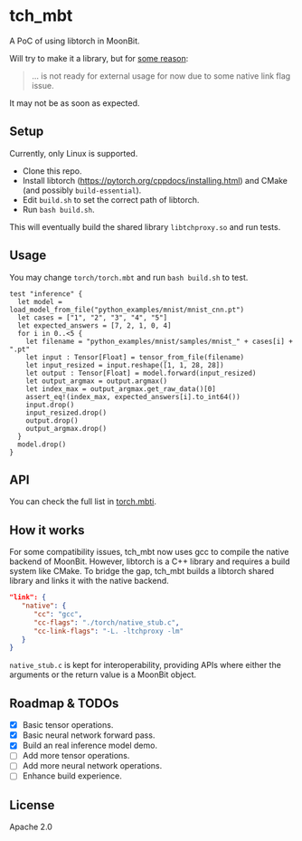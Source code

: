 # tch_mbt

A PoC of using libtorch in MoonBit.

Will try to make it a library, but for [some reason](https://github.com/moonbitlang/x/issues/70#issuecomment-2469536770):

> ... is not ready for external usage for now due to some native link flag issue.

It may not be as soon as expected.

## Setup

Currently, only Linux is supported.

- Clone this repo.
- Install libtorch (<https://pytorch.org/cppdocs/installing.html>) and CMake (and possibly `build-essential`).
- Edit `build.sh` to set the correct path of libtorch.
- Run `bash build.sh`.

This will eventually build the shared library `libtchproxy.so` and run tests.

## Usage

You may change `torch/torch.mbt` and run `bash build.sh` to test.

```moonbit
test "inference" {
  let model = load_model_from_file("python_examples/mnist/mnist_cnn.pt")
  let cases = ["1", "2", "3", "4", "5"]
  let expected_answers = [7, 2, 1, 0, 4]
  for i in 0..<5 {
    let filename = "python_examples/mnist/samples/mnist_" + cases[i] + ".pt"
    let input : Tensor[Float] = tensor_from_file(filename)
    let input_resized = input.reshape([1, 1, 28, 28])
    let output : Tensor[Float] = model.forward(input_resized)
    let output_argmax = output.argmax()
    let index_max = output_argmax.get_raw_data()[0]
    assert_eq!(index_max, expected_answers[i].to_int64())
    input.drop()
    input_resized.drop()
    output.drop()
    output_argmax.drop()
  }
  model.drop()
}
```

## API

You can check the full list in [torch.mbti](torch/torch.mbti).

## How it works

For some compatibility issues, tch_mbt now uses gcc to compile the native backend of MoonBit. However, libtorch is a C++ library and requires a build system like CMake. To bridge the gap, tch_mbt builds a libtorch shared library and links it with the native backend.

```json
"link": {
   "native": {
      "cc": "gcc",
      "cc-flags": "./torch/native_stub.c",
      "cc-link-flags": "-L. -ltchproxy -lm"
   }
}
```

`native_stub.c` is kept for interoperability, providing APIs where either the arguments or the return value is a MoonBit object.

## Roadmap & TODOs

- [x] Basic tensor operations.
- [x] Basic neural network forward pass.
- [x] Build an real inference model demo.
- [ ] Add more tensor operations.
- [ ] Add more neural network operations.
- [ ] Enhance build experience.

## License

Apache 2.0